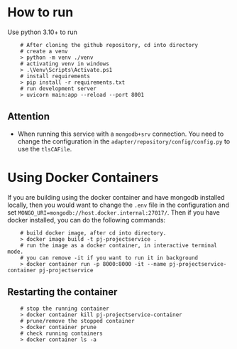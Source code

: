 # How to run
Use python 3.10+ to run
```
    # After cloning the github repository, cd into directory
    # create a venv
    > python -m venv ./venv
    # activating venv in windows
    > .\Venv\Scripts\Activate.ps1
    # install requirements
    > pip install -r requirements.txt
    # run development server
    > uvicorn main:app --reload --port 8001
```
## Attention
* When running this service with a `mongodb+srv` connection. You need to change the configuration in the `adapter/repository/config/config.py` to use the `tlsCAFile`.
# Using Docker Containers
If you are building using the docker container and have mongodb installed locally,
then you would want to change the `.env` file in the configuration and set 
`MONGO_URI=mongodb://host.docker.internal:27017/`. Then if you have docker installed,
you can do the following commands:
```
    # build docker image, after cd into directory.
    > docker image build -t pj-projectservice .
    # run the image as a docker container, in interactive terminal mode.
    # you can remove -it if you want to run it in background
    > docker container run -p 8000:8000 -it --name pj-projectservice-container pj-projectservice
```
## Restarting the container
```
    # stop the running container
    > docker container kill pj-projectservice-container
    # prune/remove the stopped container
    > docker container prune
    # check running containers
    > docker container ls -a
```